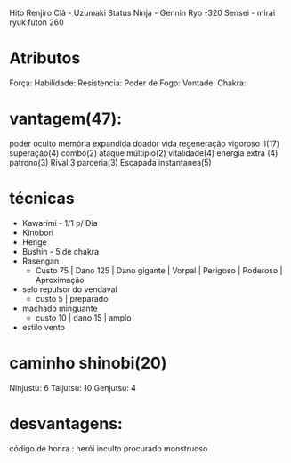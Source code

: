 Hito Renjiro
Clã - Uzumaki 
Status Ninja  -
Gennin
Ryo -320
Sensei - mirai ryuk
futon
260

# Atributos 
Força:
Habilidade:
Resistencia:
Poder de Fogo:
Vontade:
Chakra:

# vantagem(47):
poder oculto 
memória expandida 
doador vida
regeneração
vigoroso II(17)
superação(4)
combo(2)
ataque múltiplo(2)
vitalidade(4)
energia extra (4)
patrono(3)
Rival:3
parceria(3)
Escapada instantanea(5)

# técnicas
- Kawarimi - 1/1 p/ Dia
- Kinobori
- Henge
- Bushin - 5 de chakra
- Rasengan
	- Custo 75 | Dano 125 | Dano gigante | Vorpal | Perigoso | Poderoso | Aproximação
- selo repulsor do vendaval
	- custo 5 | preparado
- machado minguante
	- custo 10 | dano 15 | amplo
- estilo vento 

# caminho shinobi(20)
Ninjustu: 6
Taijutsu: 10
Genjutsu: 4
# desvantagens: 
código de honra : herói 
inculto
procurado
monstruoso